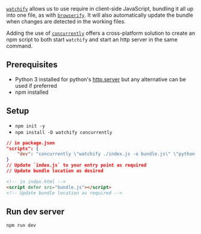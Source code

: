 [`watchify`](https://www.npmjs.com/package/watchify) allows us to use require in client-side JavaScript, bundling it all up into one file, as with [`browserify`](https://www.npmjs.com/package/browserify). It will also automatically update the bundle when changes are detected in the working files.

Adding the use of [`concurrently`](https://www.npmjs.com/package/concurrently) offers a cross-platform solution to create an npm script to both start `watchify` and start an http server in the same command.

## Prerequisites
- Python 3 installed for python's [http.server](https://docs.python.org/3/library/http.server.html) but any alternative can be used if preferred
- npm installed

## Setup
- `npm init -y`
- `npm install -D watchify concurrently`

```json
// in package.json
"scripts": {
    "dev": "concurrently \"watchify ./index.js -o bundle.js\" \"python -m http.server\""
}
// Update `index.js` to your entry point as required
// Update bundle location as desired
```

```html
<!-- in index.html -->
<script defer src="bundle.js"></script>
<!-- Update bundle location as required -->
```

## Run dev server
`npm run dev`